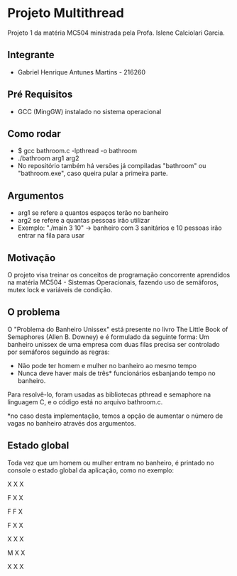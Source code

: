 # Projeto Multithread

Projeto 1 da matéria MC504 ministrada pela Profa. Islene Calciolari Garcia.

## Integrante
- Gabriel Henrique Antunes Martins - 216260


## Pré Requisitos

- GCC (MingGW) instalado no sistema operacional

## Como rodar

- $ gcc bathroom.c -lpthread -o bathroom
- ./bathroom arg1 arg2
- No repositório também há versões já compiladas "bathroom" ou "bathroom.exe", caso queira pular a primeira parte.

## Argumentos

- arg1 se refere a quantos espaços terão no banheiro
- arg2 se refere a quantas pessoas irão utilizar
- Exemplo: "./main 3 10" -> banheiro com 3 sanitários e 10 pessoas irão entrar na fila para usar

## Motivação

O projeto visa treinar os conceitos de programação concorrente aprendidos na matéria MC504 - Sistemas Operacionais, fazendo uso de semáforos, mutex lock e variáveis de condição.

## O problema

O "Problema do Banheiro Unissex" está presente no livro The Little Book of Semaphores (Allen B. Downey) e é formulado da seguinte forma: Um banheiro unissex de uma empresa com duas filas precisa ser controlado por semáforos seguindo as regras:

- Não pode ter homem e mulher no banheiro ao mesmo tempo
- Nunca deve haver mais de três* funcionários esbanjando tempo no banheiro.

Para resolvê-lo, foram usadas as bibliotecas pthread e semaphore na linguagem C, e o código está no arquivo bathroom.c.

*no caso desta implementação, temos a opção de aumentar o número de vagas no banheiro através dos argumentos.

## Estado global
Toda vez que um homem ou mulher entram no banheiro, é printado no console o estado global da aplicação, como no exemplo:

X X X

F X X

F F X

F X X

X X X

M X X

X X X